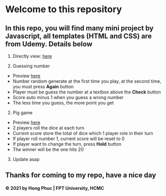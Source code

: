 # Welcome to this repository

## In this repo, you will find many mini project by Javascript, all templates (HTML and CSS) are from Udemy. Details below

1. Directly view: [here](https://phuchlh.github.io/mini-projects-javascript/index.html)

1. Guessing number
  - Preview [here](https://i.imgur.com/1CXLIpc.png)
  - Number random generate at the first time you play, at the second time, you must press **Again** button
  - Player must be guess the number at a textbox above the **Check** button
  - Score auto minus 1 when you guess a wrong number
  - The less time you guess, the more point you get

2. Pig game
  - Preview [here](https://i.imgur.com/3RsdSEU.png)
  - 2 players roll the dice at each turn
  - Current score store the total of dice which 1 player role in their turn
  - If player roll number 1, current score will be reset to 0
  - If player want to change the turn, press **Hold** button
  - The winner will be the one hits 20
  
  3. Update asap
  
## Thanks for coming to my repo, have a nice day

#### © 2021 by Hong Phuc | FPT University, HCMC
